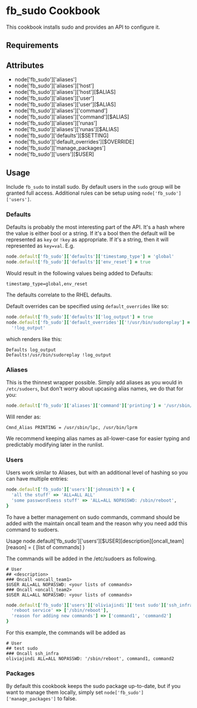 fb_sudo Cookbook
================
This cookbook installs sudo and provides an API to configure it.

Requirements
------------

Attributes
----------
* node['fb_sudo']['aliases']
* node['fb_sudo']['aliases']['host']
* node['fb_sudo']['aliases']['host'][$ALIAS]
* node['fb_sudo']['aliases']['user']
* node['fb_sudo']['aliases']['user'][$ALIAS]
* node['fb_sudo']['aliases']['command']
* node['fb_sudo']['aliases']['command'][$ALIAS]
* node['fb_sudo']['aliases']['runas']
* node['fb_sudo']['aliases']['runas'][$ALIAS]
* node['fb_sudo']['defaults'][$SETTING]
* node['fb_sudo']['default_overrides'][$OVERRIDE]
* node['fb_sudo']['manage_packages']
* node['fb_sudo']['users'][$USER]

Usage
-----
Include `fb_sudo` to install sudo. By default users in the `sudo` group will
be granted full access. Additional rules can be setup using
`node['fb_sudo']['users']`.

### Defaults
Defaults is probably the most interesting part of the API. It's a hash where the
value is either bool or a string. If it's a bool then the default will be
represented as `key` or `!key` as appropriate. If it's a string, then it will
represented as `key=val`. E.g.

```ruby
node.default['fb_sudo']['defaults']['timestamp_type'] = 'global'
node.default['fb_sudo']['defaults']['env_reset'] = true
```

Would result in the following values being added to Defaults:

```text
timestamp_type=global,env_reset
```

The defaults correlate to the RHEL defaults.

Default overrides can be specified using `default_overrides` like so:

```ruby
node.default['fb_sudo']['defaults']['log_output'] = true
node.default['fb_sudo']['default_overrides']['!/usr/bin/sudoreplay'] =
  '!log_output'
```

which renders like this:

```text
Defaults log_output
Defaults!/usr/bin/sudoreplay !log_output
```

### Aliases
This is the thinnest wrapper possible. Simply add aliases as you would in
`/etc/sudoers`, but don't worry about upcasing alias names, we do that for you:

```ruby
node.default['fb_sudo']['aliases']['command']['printing'] = '/usr/sbin/lpc, /usr/bin/lprm'
```

Will render as:

```text
Cmnd_Alias PRINTING = /usr/sbin/lpc, /usr/bin/lprm
```

We recommend keeping alias names as all-lower-case for easier typing and
predictably modifying later in the runlist.

### Users
Users work similar to Aliases, but with an additional level of hashing
so you can have multiple entries:

```ruby
node.default['fb_sudo']['users']['johnsmith'] = {
  'all the stuff' => 'ALL=ALL ALL'
  'some passwordleess stuff' => 'ALL=ALL NOPASSWD: /sbin/reboot',
}
```

To have a better management on sudo commands, command should be added with
the maintain oncall team and the reason why you need add this command to sudoers.

Usage
node.default['fb_sudo']['users'][$USER][description][oncall_team][reason] = (
  [list of commands]
)

The commands will be added in the /etc/sudoers as following.

```text
# User
## <description>
### Oncall <oncall_team1>
$USER ALL=ALL NOPASSWD: <your lists of commands>
### Oncall <oncall_team2>
$USER ALL=ALL NOPASSWD: <your lists of commands>
```

```ruby
node.default['fb_sudo']['users']['oliviajindi']['test sudo']['ssh_infra'] = {
  'reboot service' => ['/sbin/reboot'],
  'reason for adding new commands'] => ['command1', 'command2']
}
```

For this example, the commands will be added as

```text
# User
## test sudo
### Oncall ssh_infra
oliviajindi ALL=ALL NOPASSWD: '/sbin/reboot', command1, command2
```

### Packages
By default this cookbook keeps the sudo package up-to-date, but if you
want to manage them locally, simply set
`node['fb_sudo']['manage_packages']` to false.
